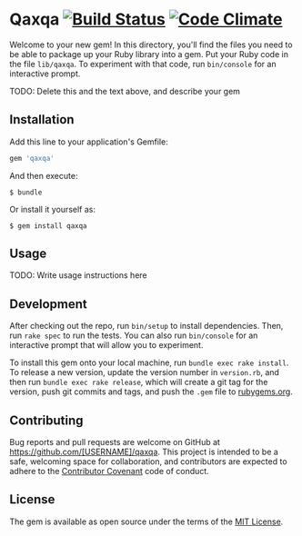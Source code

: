 # Qaxqa [![Build Status](https://travis-ci.org/rpossan/qaxqa.svg?branch=master)](https://travis-ci.org/rpossan/qaxqa) [![Code Climate](https://codeclimate.com/github/rpossan/qaxqa/badges/gpa.svg)](https://codeclimate.com/github/rpossan/qaxqa)

Welcome to your new gem! In this directory, you'll find the files you need to be able to package up your Ruby library into a gem. Put your Ruby code in the file `lib/qaxqa`. To experiment with that code, run `bin/console` for an interactive prompt.

TODO: Delete this and the text above, and describe your gem

## Installation

Add this line to your application's Gemfile:

```ruby
gem 'qaxqa'
```

And then execute:

    $ bundle

Or install it yourself as:

    $ gem install qaxqa

## Usage

TODO: Write usage instructions here

## Development

After checking out the repo, run `bin/setup` to install dependencies. Then, run `rake spec` to run the tests. You can also run `bin/console` for an interactive prompt that will allow you to experiment.

To install this gem onto your local machine, run `bundle exec rake install`. To release a new version, update the version number in `version.rb`, and then run `bundle exec rake release`, which will create a git tag for the version, push git commits and tags, and push the `.gem` file to [rubygems.org](https://rubygems.org).

## Contributing

Bug reports and pull requests are welcome on GitHub at https://github.com/[USERNAME]/qaxqa. This project is intended to be a safe, welcoming space for collaboration, and contributors are expected to adhere to the [Contributor Covenant](http://contributor-covenant.org) code of conduct.


## License

The gem is available as open source under the terms of the [MIT License](http://opensource.org/licenses/MIT).

